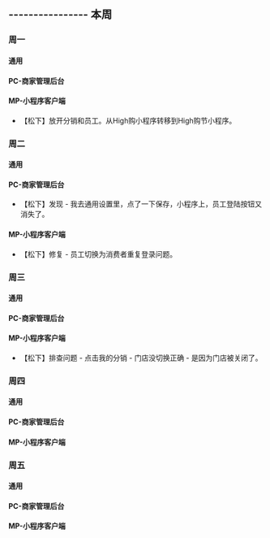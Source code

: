 ## ---------------- 本周

### 周一
#### 通用
#### PC-商家管理后台
#### MP-小程序客户端
* 【松下】放开分销和员工。从High购小程序转移到High购节小程序。

### 周二
#### 通用
#### PC-商家管理后台
* 【松下】发现 - 我去通用设置里，点了一下保存，小程序上，员工登陆按钮又消失了。
#### MP-小程序客户端
* 【松下】修复 - 员工切换为消费者重复登录问题。

### 周三
#### 通用
#### PC-商家管理后台
#### MP-小程序客户端
* 【松下】排查问题 - 点击我的分销 - 门店没切换正确 - 是因为门店被关闭了。

### 周四
#### 通用
#### PC-商家管理后台
#### MP-小程序客户端

### 周五
#### 通用
#### PC-商家管理后台
#### MP-小程序客户端
